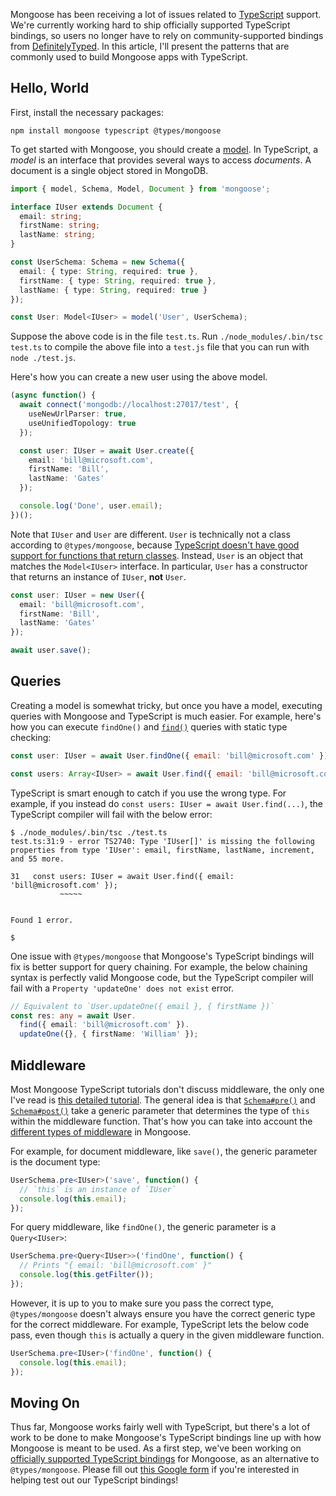 Mongoose has been receiving a lot of issues related to [TypeScript](https://www.typescriptlang.org/) support. We're currently working hard to ship officially
supported TypeScript bindings, so users no longer have to rely on community-supported
bindings from [DefinitelyTyped](https://github.com/DefinitelyTyped/DefinitelyTyped).
In this article, I'll present the patterns that are commonly used to build Mongoose apps with TypeScript.

Hello, World
------------

First, install the necessary packages:

```
npm install mongoose typescript @types/mongoose
```

To get started with Mongoose, you should create a [model](https://mongoosejs.com/docs/models.html). In TypeScript, a _model_ is an interface that provides several ways
to access _documents_. A document is a single object stored in MongoDB.

```typescript
import { model, Schema, Model, Document } from 'mongoose';

interface IUser extends Document {
  email: string;
  firstName: string;
  lastName: string;
}

const UserSchema: Schema = new Schema({
  email: { type: String, required: true },
  firstName: { type: String, required: true },
  lastName: { type: String, required: true }
});

const User: Model<IUser> = model('User', UserSchema);
```

Suppose the above code is in the file `test.ts`. Run `./node_modules/.bin/tsc test.ts`
to compile the above file into a `test.js` file that you can run with `node ./test.js`.

Here's how you can create a new user using the above model.

```typescript
(async function() {
  await connect('mongodb://localhost:27017/test', {
    useNewUrlParser: true,
    useUnifiedTopology: true
  });

  const user: IUser = await User.create({
    email: 'bill@microsoft.com',
    firstName: 'Bill',
    lastName: 'Gates'
  });

  console.log('Done', user.email);
})();
```

Note that `IUser` and `User` are different. `User` is technically not a class
according to `@types/mongoose`, because [TypeScript doesn't have good support for functions that return classes](https://stackoverflow.com/questions/35314114/how-can-i-return-a-class-from-a-typescript-function). Instead, `User` is an
object that matches the `Model<IUser>` interface. In particular, `User` has a
constructor that returns an instance of `IUser`, **not** `User`.

```typescript
const user: IUser = new User({
  email: 'bill@microsoft.com',
  firstName: 'Bill',
  lastName: 'Gates'
});

await user.save();
```

Queries
-------

Creating a model is somewhat tricky, but once you have a model, executing queries
with Mongoose and TypeScript is much easier. For example, here's how you can execute
`findOne()` and [`find()`](/how-find-works-in-mongoose.html) queries with static type checking:

```javascript
const user: IUser = await User.findOne({ email: 'bill@microsoft.com' });

const users: Array<IUser> = await User.find({ email: 'bill@microsoft.com' });
```

TypeScript is smart enough to catch if you use the wrong type. For example, if
you instead do `const users: IUser = await User.find(...)`, the TypeScript compiler
will fail with the below error:

```
$ ./node_modules/.bin/tsc ./test.ts 
test.ts:31:9 - error TS2740: Type 'IUser[]' is missing the following properties from type 'IUser': email, firstName, lastName, increment, and 55 more.

31   const users: IUser = await User.find({ email: 'bill@microsoft.com' });
           ~~~~~


Found 1 error.

$ 
```

One issue with `@types/mongoose` that Mongoose's TypeScript bindings will fix is
better support for query chaining. For example, the below chaining syntax is
perfectly valid Mongoose code, but the TypeScript compiler will fail with a
`Property 'updateOne' does not exist` error.

```typescript
// Equivalent to `User.updateOne({ email }, { firstName })`
const res: any = await User.
  find({ email: 'bill@microsoft.com' }).
  updateOne({}, { firstName: 'William' });
```

Middleware
----------

Most Mongoose TypeScript tutorials don't discuss middleware, the only one I've
read is [this detailed tutorial](https://medium.com/@agentwhs/complete-guide-for-typescript-for-mongoose-for-node-js-8cc0a7e470c1). The general idea is that [`Schema#pre()`](https://mongoosejs.com/docs/api/schema.html#schema_Schema-pre) and [`Schema#post()`](https://mongoosejs.com/docs/api/schema.html#schema_Schema-post) take a generic parameter that determines the type of `this` within the middleware function. That's how you can take into account the [different types of middleware](https://mongoosejs.com/docs/middleware.html#types-of-middleware) in Mongoose.

For example, for document middleware, like `save()`, the generic parameter is the document type:

```typescript
UserSchema.pre<IUser>('save', function() {
  // `this` is an instance of `IUser`
  console.log(this.email);
});
```

For query middleware, like `findOne()`, the generic parameter is a `Query<IUser>`:

```typescript
UserSchema.pre<Query<IUser>>('findOne', function() {
  // Prints "{ email: 'bill@microsoft.com' }"
  console.log(this.getFilter());
});
```

However, it is up to you to make sure you pass the correct type, `@types/mongoose` doesn't always ensure you have the correct generic type for the correct middleware.
For example, TypeScript lets the below code pass, even though `this` is actually a query in the given middleware function.

```typescript
UserSchema.pre<IUser>('findOne', function() {
  console.log(this.email);
});
```

Moving On
---------

Thus far, Mongoose works fairly well with TypeScript, but there's a lot of work to be done to make Mongoose's TypeScript bindings line up with how Mongoose is meant to be used. As a first step, we've been working on [officially supported TypeScript bindings](https://github.com/Automattic/mongoose/issues/8108) for Mongoose, as an alternative to `@types/mongoose`. Please fill out [this Google form](https://docs.google.com/forms/d/e/1FAIpQLSdblAEh09uJJiDJ8ULyXkcF3oTNiqxM_5hZe0jwReaN0VgWMg/viewform) if you're interested in helping test out our TypeScript bindings!